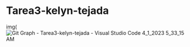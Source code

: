 # Tarea3-kelyn-tejada
img(![Git Graph - Tarea3-kelyn-tejada - Visual Studio Code 4_1_2023 5_33_15 AM](https://user-images.githubusercontent.com/86633495/229278446-1aa66e5f-2082-4863-bc1d-c5c2ae7e6337.png)
